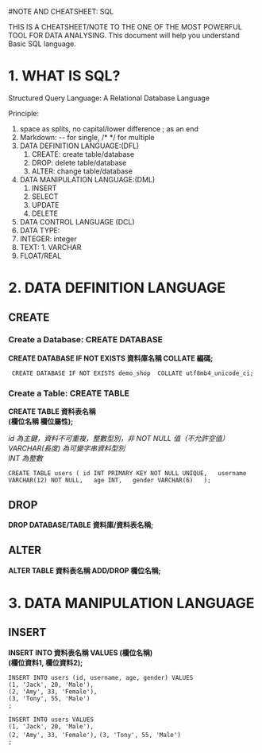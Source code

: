 #NOTE AND CHEATSHEET: SQL

THIS IS A CHEATSHEET/NOTE TO THE ONE OF THE MOST POWERFUL TOOL FOR DATA ANALYSING. This document will help you understand Basic SQL language.

# 1. WHAT IS SQL?

Structured Query Language: A Relational Database Language

Principle:
1. space as splits, no capital/lower difference ; as an end
2. Markdown: -- for single, /* */ for multiple 
3. DATA DEFINITION LANGUAGE:(DFL)
    1. CREATE: create table/database
    2. DROP: delete table/database
    3. ALTER: change table/database
5. DATA MANIPULATION LANGUAGE:(DML)
    1. INSERT
    2. SELECT
    3. UPDATE
    4. DELETE
7. DATA CONTROL LANGUAGE (DCL)
8. DATA TYPE:
  1. INTEGER: integer
  2. TEXT:
    1. VARCHAR
  4. FLOAT/REAL

# 2. DATA DEFINITION LANGUAGE
## CREATE
### Create a Database: CREATE DATABASE

**CREATE DATABASE IF NOT EXISTS 資料庫名稱 
COLLATE 編碼;**

` CREATE DATABASE IF NOT EXISTS demo_shop 
  COLLATE utf8mb4_unicode_ci;`


### Create a Table: CREATE TABLE

**CREATE TABLE 資料表名稱   
(欄位名稱 欄位屬性);**

*id 為主鍵，資料不可重複，整數型別，非 NOT NULL 值（不允許空值）  
VARCHAR(長度) 為可變字串資料型別  
INT 為整數*

`CREATE TABLE users (
    id INT PRIMARY KEY NOT NULL UNIQUE,  
    username VARCHAR(12) NOT NULL,  
    age INT,  
    gender VARCHAR(6)  
);`

## DROP
**DROP DATABASE/TABLE 資料庫/資料表名稱;**

## ALTER
**ALTER TABLE 資料表名稱 ADD/DROP 欄位名稱;**

# 3. DATA MANIPULATION LANGUAGE

## INSERT

**INSERT INTO 資料表名稱 VALUES (欄位名稱)  
(欄位資料1, 欄位資料2);**

`INSERT INTO users (id, username, age, gender) VALUES`   
   `(1, 'Jack', 20, 'Male'),`  
   `(2, 'Amy', 33, 'Female'),`  
   `(3, 'Tony', 55, 'Male')`  
`;`

`INSERT INTO users VALUES`   
    `(1, 'Jack', 20, 'Male'),`  
    `(2, 'Amy', 33, 'Female'),` 
    `(3, 'Tony', 55, 'Male')`    
`;`
